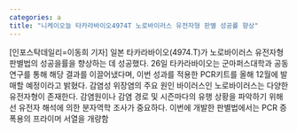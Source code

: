 ```yaml
---
categories: a
title: "니케이오늘 타카라바이오4974T 노로바이러스 유전자형 판별 성공률 향상"
---
```

[인포스탁데일리=이동희 기자] 일본 타카라바이오(4974.T)가 노로바이러스 유전자형 판별법의 성공을률을 향상하는 데 성공했다. 26일 타카라바이오는 군마퍼스대학과 공동연구를 통해 해당 결과를 이끌어냈다며, 이번 성과를 적용한 PCR키트를 올해 12월에 발매할 예정이라고 밝혔다. 감염성 위장염의 주요 원인 바이러스인 노로바이러스는 다양한 유전자형이 존재한다. 감염원이나 감염 경로 및 시즌마다의 유행 상황을 파악하기 위해선 유전자 해석에 의한 분자역학 조사가 중요하다. 이번에 개발한 판별법에서는 PCR 증폭용의 프라이머 서열을 개량함